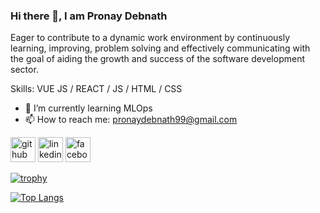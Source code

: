 ### Hi there 👋, I am Pronay Debnath
Eager to contribute to a dynamic work environment by continuously learning, improving, problem solving and effectively communicating with the goal of aiding the growth and success of the software development sector.

Skills: VUE JS / REACT / JS / HTML / CSS

- 🌱 I’m currently learning MLOps 
- 📫 How to reach me: pronaydebnath99@gmail.com 


[<img src='https://cdn.jsdelivr.net/npm/simple-icons@3.0.1/icons/github.svg' alt='github' height='40'>](https://github.com/pronay2021)  [<img src='https://cdn.jsdelivr.net/npm/simple-icons@3.0.1/icons/linkedin.svg' alt='linkedin' height='40'>](https://www.linkedin.com/in/https://www.linkedin.com/in/pronay-debnath//)  [<img src='https://cdn.jsdelivr.net/npm/simple-icons@3.0.1/icons/facebook.svg' alt='facebook' height='40'>](https://www.facebook.com/https://www.facebook.com/pronaydebnath.pronaydebnath.7/)  

[![trophy](https://github-profile-trophy.vercel.app/?username=pronay2021)](https://github.com/ryo-ma/github-profile-trophy)

[![Top Langs](https://github-readme-stats.vercel.app/api/top-langs/?username=pronay2021)](https://github.com/anuraghazra/github-readme-stats)

